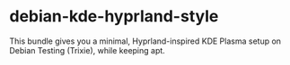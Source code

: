 # debian-kde-hyprland-style
This bundle gives you a minimal, Hyprland-inspired KDE Plasma setup on Debian Testing (Trixie), while keeping apt.
